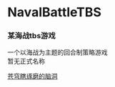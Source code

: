 # NavalBattleTBS
### 某海战tbs游戏

一个以海战为主题的回合制策略游戏  
暂无正式名称

[苍穹瞎琢磨的脑洞](https://docs.qq.com/doc/DS3NBbmFaQ0puZVBq?ADPUBNO=27118&ADSESSION=1653785142&ADTAG=CLIENT.QQ.5797_.0&ADUIN=1393908967&tdsourcetag=s_pcqq_send_grpfile&u=a83db04db48f4b698fb1fc522c0f1364)